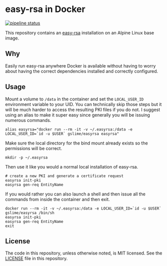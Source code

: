 # easy-rsa in Docker

[![pipeline status](https://gitlab.com/kll/docker-easyrsa/badges/master/pipeline.svg)](https://gitlab.com/kll/docker-easyrsa/commits/master)

This repository contains an [easy-rsa](https://github.com/OpenVPN/easy-rsa)
installation on an Alpine Linux base image.

## Why

Easily run easy-rsa anywhere Docker is available without having to worry about
having the correct dependencies installed and correctly configured.

## Usage

Mount a volume to `/data` in the container and set the `LOCAL_USER_ID`
environment variable to your UID. You can technically skip those steps but it
will be much harder to access the resulting PKI files if you do not. I suggest
using an alias to make it super easy since generally you will be issuing
numerous commands.

```console
alias easyrsa="docker run --rm -it -v ~/.easyrsa:/data -e LOCAL_USER_ID=`id -u $USER` gslime/easyrsa easyrsa"
```

Make sure the local directory for the bind mount already exists so the
permissions will be correct.

```console
mkdir -p ~/.easyrsa
```

Then use it like you would a normal local installation of easy-rsa.

```console
# create a new PKI and generate a certificate request
easyrsa init-pki
easyrsa gen-req EntityName
```

If you would rather you can also launch a shell and then issue all the commands
from inside the container and then exit.

```console
docker run --rm -it -v ~/.easyrsa:/data -e LOCAL_USER_ID=`id -u $USER` gslime/easyrsa /bin/sh
easyrsa init-pki
easyrsa gen-req EntityName
exit
```

## License

The code in this repository, unless otherwise noted, is MIT licensed. See the [LICENSE](LICENSE) file in this repository.